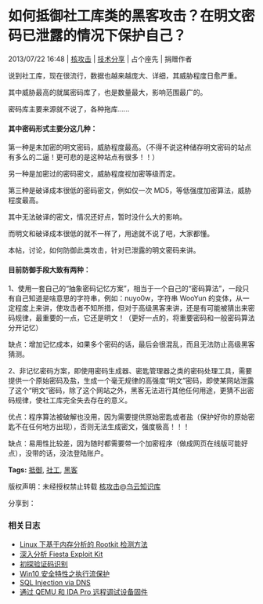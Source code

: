 # 如何抵御社工库类的黑客攻击？在明文密码已泄露的情况下保护自己？

2013/07/22 16:48 | [核攻击](http://drops.wooyun.org/author/核攻击 "由 核攻击 发布") | [技术分享](http://drops.wooyun.org/category/tips "查看 技术分享 中的全部文章") | 占个座先 | 捐赠作者

说到社工库，现在很流行，数据也越来越庞大、详细，其威胁程度日愈严重。

其中威胁最高的就属密码库了，也是数量最大，影响范围最广的。

密码库主要来源就不说了，各种拖库……

#### 其中密码形式主要分这几种：

第一种是未加密的明文密码，威胁程度最高。（不得不说这种储存明文密码的站点有多么的二逼！更可悲的是这种站点有很多！！）

另一种是加密过的密码密文，威胁程度视加密等级而定。

第三种是破译成本很低的密码密文，例如仅一次 MD5，等低强度加密算法，威胁程度最高。

其中无法破译的密文，情况还好点，暂时没什么大的影响。

而明文和破译成本很低的就不一样了，用途就不说了吧，大家都懂。

本帖，讨论，如何防御此类攻击，针对已泄露的明文密码来讲。

#### 目前防御手段大致有两种：

1、使用一套自己的“抽象密码记忆方案”，相当于一个自己的“密码算法”，一段只有自己知道是啥意思的字符串，例如：nuyo0w，字符串 WooYun 的变体，从一定程度上来讲，使攻击者不知所措，但对于高级黑客来讲，还是有可能被猜出来密码规律，最重要的一点，它还是明文！（更好一点的，将重要密码和一般密码算法分开记忆）

缺点：增加记忆成本，如果多个密码的话，最后会很混乱，而且无法防止高级黑客猜测。

2、非记忆密码方案，即使用密码生成器、密匙管理器之类的密码处理工具，需要提供一个原始密码及盐，生成一个毫无规律的高强度“明文”密码，即使某网站泄露了这个“明文”密码，除了这个网站之外，黑客无法进行其他任何用途，更猜不出密码规律，使社工库完全失去存在的意义。

优点：程序算法被破解也没用，因为需要提供原始密匙或者盐（保护好你的原始密匙不在任何地方出现），否则无法生成密文，强度极高！！！

缺点：易用性比较差，因为随时都需要带一个加密程序（做成网页在线版可能好点），没带的话，没法登陆账户。

**Tags:** [抵御](http://drops.wooyun.org/tag/%e6%8a%b5%e5%be%a1), [社工](http://drops.wooyun.org/tag/%e7%a4%be%e5%b7%a5), [黑客](http://drops.wooyun.org/tag/%e9%bb%91%e5%ae%a2)

版权声明：未经授权禁止转载 [核攻击](http://drops.wooyun.org/author/核攻击 "由 核攻击 发布")@[乌云知识库](http://drops.wooyun.org)

分享到：

### 相关日志

*   [Linux 下基于内存分析的 Rootkit 检测方法](http://drops.wooyun.org/tips/4731)
*   [深入分析 Fiesta Exploit Kit](http://drops.wooyun.org/tips/4858)
*   [初探验证码识别](http://drops.wooyun.org/tips/4550)
*   [Win10 安全特性之执行流保护](http://drops.wooyun.org/tips/4839)
*   [SQL Injection via DNS](http://drops.wooyun.org/tips/4605)
*   [通过 QEMU 和 IDA Pro 远程调试设备固件](http://drops.wooyun.org/tips/4523)